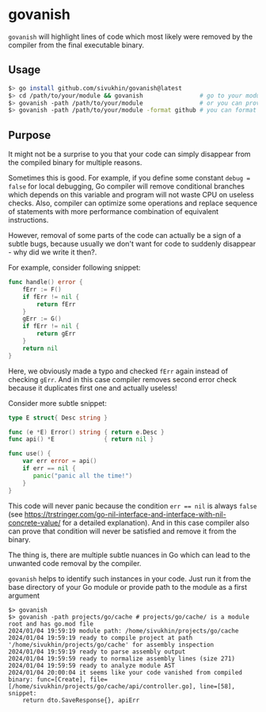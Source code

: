 # govanish

`govanish` will highlight lines of code which most likely were removed by the compiler from the final executable binary.

## Usage

```bash
$> go install github.com/sivukhin/govanish@latest
$> cd /path/to/your/module && govanish                # go to your module and run govanish from root directory with go.mod file
$> govanish -path /path/to/your/module                # or you can provide path to the root directory as first argument
$> govanish -path /path/to/your/module -format github # you can format errors in format for GitHub actions
```

## Purpose

It might not be a surprise to you that your code can simply disappear from the compiled binary for multiple reasons.

Sometimes this is good. For example, if you define some constant `debug = false` for local debugging, Go compiler will remove conditional branches which depends on this variable and program will not waste CPU on useless checks. Also, compiler can optimize some operations and replace sequence of statements with more performance combination of equivalent instructions.   

However, removal of some parts of the code can actually be a sign of a subtle bugs, because usually we don't want for code to suddenly disappear - why did we write it then?. 

For example, consider following snippet:
```go
func handle() error {
    fErr := F()
    if fErr != nil {
        return fErr
    }
    gErr := G()
    if fErr != nil {
        return gErr    
    }
    return nil
}
```

Here, we obviously made a typo and checked `fErr` again instead of checking `gErr`. And in this case compiler removes second error check because it duplicates first one and actually useless! 

Consider more subtle snippet:
```go
type E struct{ Desc string }

func (e *E) Error() string { return e.Desc }
func api() *E              { return nil }

func use() {
    var err error = api()
    if err == nil {
       panic("panic all the time!")
    }
}
```

This code will never panic because the condition `err == nil` is always `false` (see https://trstringer.com/go-nil-interface-and-interface-with-nil-concrete-value/ for a detailed explanation). And in this case compiler also can prove that condition will never be satisfied and remove it from the binary.

The thing is, there are multiple subtle nuances in Go which can lead to the unwanted code removal by the compiler.

`govanish` helps to identify such instances in your code. Just run it from the base directory of your Go module or provide path to the module as a first argument

```shell
$> govanish
$> govanish -path projects/go/cache # projects/go/cache/ is a module root and has go.mod file
2024/01/04 19:59:19 module path: /home/sivukhin/projects/go/cache
2024/01/04 19:59:19 ready to compile project at path '/home/sivukhin/projects/go/cache' for assembly inspection
2024/01/04 19:59:19 ready to parse assembly output
2024/01/04 19:59:59 ready to normalize assembly lines (size 271)
2024/01/04 19:59:59 ready to analyze module AST
2024/01/04 20:00:04 it seems like your code vanished from compiled binary: func=[Create], file=[/home/sivukhin/projects/go/cache/api/controller.go], line=[58], snippet:
    return dto.SaveResponse{}, apiErr
```
